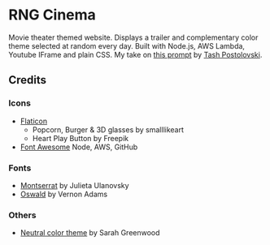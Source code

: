 # RNG Cinema

Movie theater themed website. Displays a trailer and complementary color theme selected at random every day. Built with Node.js, AWS Lambda, Youtube IFrame and plain CSS. My take on [this prompt](https://www.codementor.io/projects/web/personal-website-with-randomly-generated-design-atx32ht3j3) by [Tash Postolovski](https://github.com/npostolovski).

## Credits

### Icons
* [Flaticon](https://www.flaticon.com)
	* Popcorn, Burger & 3D glasses by smalllikeart
	* Heart Play Button by Freepik
* [Font Awesome](https://fontawesome.com) Node, AWS, GitHub

### Fonts
* [Montserrat](https://fonts.google.com/specimen/Montserrat) by Julieta Ulanovsky
* [Oswald](https://fonts.google.com/specimen/Oswald) by Vernon Adams

### Others
* [Neutral color theme](https://color.adobe.com/Neutral-color-theme-17038838) by Sarah Greenwood




[demo]: https://cco-demo-gifs.s3.amazonaws.com/rngcinema.gif
[demo-url]: http://rngcinema.s3-website-us-east-1.amazonaws.com/
